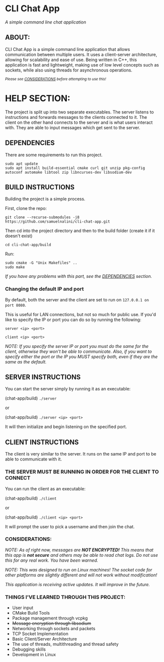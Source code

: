 # CLI Chat App
*A simple command line chat application*

## ABOUT:

CLI Chat App is a simple command line application that allows communication between multiple users. It uses a client-server architecture, allowing for scalability and ease of use. Being written in C++, this application is fast and lightweight, making use of low level concepts such as sockets, while also using threads for asynchronous operations.

<sub>*Please see [CONSIDERATIONS](#considerations) before attempting to use this!*</sub>

# HELP SECTION:

The project is split up into two separate executables. The server listens to instructions and forwards messages to the clients connected to it.
The client on the other hand connects to the server and is what users interact with. They are able to input messages which get sent to the server.

## DEPENDENCIES

There are some requirements to run this project.

```
sudo apt update
sudo apt install build-essential cmake curl git unzip pkg-config autoconf automake libtool zip libncurses-dev libsodium-dev
```

## BUILD INSTRUCTIONS

Building the project is a simple process.

First, clone the repo:

```
git clone --recurse-submodules -j8 https://github.com/samuelnalini/cli-chat-app.git
```

Then cd into the project directory and then to the build folder (create it if it doesn't exist)

```
cd cli-chat-app/build
```
Run:

```
sudo cmake -G "Unix Makefiles" ..
sudo make
```

*If you have any problems with this part, see the [DEPENDENCIES](#dependencies) section.*


### Changing the default IP and port

By default, both the server and the client are set to run on `127.0.0.1 on port 8080`.

This is useful for LAN connections, but not so much for public use. If you'd like to specify the IP or port you can do so by running the following:

`server <ip> <port>`

`client <ip> <port>`

*NOTE: If you specify the server IP or port you must do the same for the client, otherwise they won't be able to communicate.
Also, if you want to specify either the port or the IP you MUST specify both, even if they are the same as the default.*


## SERVER INSTRUCTIONS

You can start the server simply by running it as an executable:

(chat-app/build) `./server`

or

(chat-app/build) `./server <ip> <port>`

It will then initialize and begin listening on the specified port.

## CLIENT INSTRUCTIONS

The client is very similar to the server. It runs on the same IP and port to be able to communicate with it.

### THE SERVER MUST BE RUNNING IN ORDER FOR THE CLIENT TO CONNECT

You can run the client as an executable:

(chat-app/build) `./client`

or

(chat-app/build) `./client <ip> <port>`

It will prompt the user to pick a username and then join the chat.


### CONSIDERATIONS:

*NOTE: As of right now, messages are **__NOT__ ENCRYPTED!** This means that this app is **__not__ secure** and others may be able to read chat logs. Do not use this for any real work. You have been warned.*

*NOTE: This was designed to run on Linux machines! The socket code for other platforms are slightly different and will not work without modification!*

*This application is receiving active updates. It will improve in the future.*

### THINGS I'VE LEARNED THROUGH THIS PROJECT:
  - User input
  - CMake Build Tools
  - Package management through vcpkg
  - ~~Message encryption through libsodium~~
  - Networking through sockets and packets
  - TCP Socket Implementation
  - Basic Client/Server Architecture
  - The use of threads, multithreading and thread safety
  - Debugging skills
  - Development in Linux

